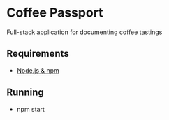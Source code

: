 # Coffee Passport
Full-stack application for documenting coffee tastings

## Requirements
- [Node.js & npm](https://nodejs.org/en/)

## Running
- npm start